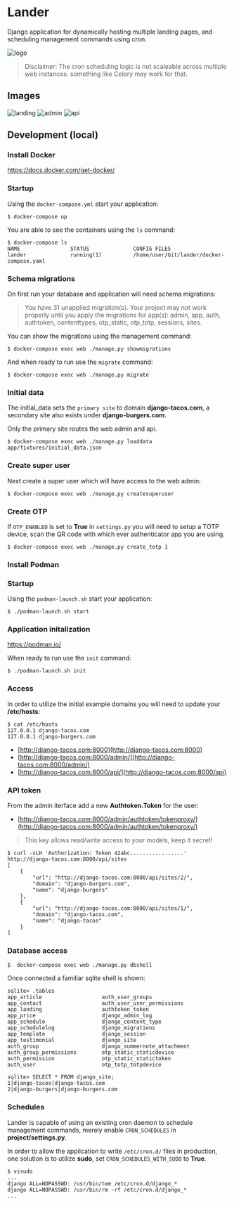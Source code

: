 # Lander


Django application for dynamically hosting multiple landing pages,
and scheduling management commands using cron.

![logo](docs/images/logo.jpg)

> Disclaimer: The cron scheduling logic is not scaleable across
> multiple web instances. something like Celery may work for that.

## Images

![landing](docs/images/landing.png)
![admin](docs/images/admin.png)
![api](docs/images/api.png)


## Development (local)

### Install Docker

https://docs.docker.com/get-docker/

### Startup

Using the `docker-compose.yml` start your application:

```
$ docker-compose up
```

You are able to see the containers using the `ls` command:

```
$ docker-compose ls
NAME                STATUS              CONFIG FILES
lander              running(1)          /home/user/Git/lander/docker-compose.yaml
```

### Schema migrations

On first run your database and application will need schema migrations:

>  You have 31 unapplied migration(s). Your project may not work properly until you apply the migrations for app(s): admin, app, auth, authtoken, contenttypes, otp_static, otp_totp, sessions, sites.

You can show the migrations using the management command:

```
$ docker-compose exec web ./manage.py showmigrations
```

And when ready to run use the `migrate` command:

```
$ docker-compose exec web ./manage.py migrate
```

### Initial data

The initial_data sets the `primary site` to domain **django-tacos.com**,
a secondary site also exists under **django-burgers.com**.

Only the primary site routes the web admin and api.

```
$ docker-compose exec web ./manage.py loaddata app/fixtures/initial_data.json
```

### Create super user

Next create a super user which will have access to the web admin:

```
$ docker-compose exec web ./manage.py createsuperuser
```

 ### Create OTP

If `OTP_ENABLED` is set to **True** in `settings.py` you will need to setup a
TOTP device, scan the QR code with which ever authenticator app you are using.

```
$ docker-compose exec web ./manage.py create_totp 1
```

### Install Podman

### Startup

Using the `podman-launch.sh` start your application:

```
$ ./podman-launch.sh start
```

### Application initalization

https://podman.io/

When ready to run use the `init` command:

```
$ ./podman-launch.sh init
```

### Access

In order to utilize the initial example domains you will need to update
your **/etc/hosts**:

```
$ cat /etc/hosts
127.0.0.1 django-tacos.com
127.0.0.1 django-burgers.com
```

* [http://django-tacos.com:8000](http://django-tacos.com:8000)
* [http://django-tacos.com:8000/admin/](http://django-tacos.com:8000/admin/)
* [http://django-tacos.com:8000/api/](http://django-tacos.com:8000/api)

### API token

From the admin iterface add a new **Authtoken.Token** for the user:

* [http://django-tacos.com:8000/admin/authtoken/tokenproxy/](http://django-tacos.com:8000/admin/authtoken/tokenproxy/)

> This key allows read/write access to your models, keep it secret!

```
$ curl -sLH 'Authorization: Token 42abc.................' http://django-tacos.com:8000/api/sites
[
    {
        "url": "http://django-tacos.com:8000/api/sites/2/",
        "domain": "django-burgers.com",
        "name": "django-burgers"
    },
    {
        "url": "http://django-tacos.com:8000/api/sites/1/",
        "domain": "django-tacos.com",
        "name": "django-tacos"
    }
]
```

### Database access

```
$  docker-compose exec web ./manage.py dbshell
```

Once connected a familiar sqlite shell is shown:

```
sqlite> .tables
app_article                   auth_user_groups
app_contact                   auth_user_user_permissions
app_landing                   authtoken_token
app_price                     django_admin_log
app_schedule                  django_content_type
app_schedulelog               django_migrations
app_template                  django_session
app_testimonial               django_site
auth_group                    django_summernote_attachment
auth_group_permissions        otp_static_staticdevice
auth_permission               otp_static_statictoken
auth_user                     otp_totp_totpdevice
```

```
sqlite> SELECT * FROM django_site;
1|django-tacos|django-tacos.com
2|django-burgers|django-burgers.com
```

### Schedules

Lander is capable of using an existing cron daemon to schedule
management commands, merely enable `CRON_SCHEDULES` in **project/settings.py**.

In order to allow the application to write `/etc/cron.d/` files
in production, one solution is to utilize **sudo**, set `CRON_SCHEDULES_WITH_SUDO` to **True**.

```
$ visudo
...
django ALL=NOPASSWD: /usr/bin/tee /etc/cron.d/django_*
django ALL=NOPASSWD: /usr/bin/rm -rf /etc/cron.d/django_*
...
```
